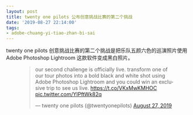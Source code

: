 ```yaml
---
layout: post
title: twenty one pilots 公布创意挑战比赛的第二个挑战
date: '2019-08-27 22:14:00'
tags:
- adobe-chuang-yi-tiao-zhan-bi-sai
---
```


twenty one pilots 创意挑战比赛的第二个挑战是把乐队五颜六色的巡演照片使用 Adobe Photoshop Lightroom 这款软件变成黑白照片。

<figure class="kg-card kg-embed-card"><blockquote class="twitter-tweet">
<p lang="en" dir="ltr">our second challenge is officially live. transform one of our tour photos into a bold black and white shot using Adobe Photoshop Lightroom and you could win an exclusive trip to see us live. <a href="https://t.co/VKxMwKMHOC">https://t.co/VKxMwKMHOC</a> <a href="https://t.co/YIPftWk82q">pic.twitter.com/YIPftWk82q</a></p>— twenty one pilots (@twentyonepilots) <a href="https://twitter.com/twentyonepilots/status/1166407730271334401?ref_src=twsrc%5Etfw">August 27, 2019</a>
</blockquote>
<script async src="https://platform.twitter.com/widgets.js" charset="utf-8"></script>
</figure>